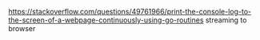 https://stackoverflow.com/questions/49761966/print-the-console-log-to-the-screen-of-a-webpage-continuously-using-go-routines
streaming to browser

